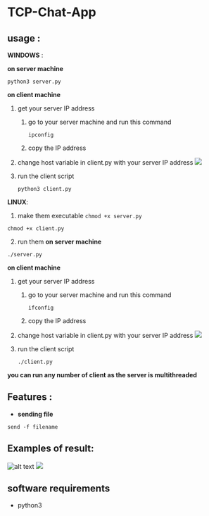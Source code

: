 # TCP-Chat-App


## usage :
**WINDOWS** :

**on server machine**

`python3 server.py`

**on client machine**

1. get your server IP address
    1. go to your server machine and run this command
    
        `ipconfig`
        
    2. copy the IP address
2. change host variable in client.py with your server IP address
        ![](https://i.imgur.com/IWnlM2O.png)
3. run the client script

      `python3 client.py`


**LINUX**:

1. make them executable
`chmod +x server.py`

`chmod +x client.py`

2. run them
**on server machine**

`./server.py`

**on client machine**

1. get your server IP address
    1. go to your server machine and run this command
    
        `ifconfig`
        
    2. copy the IP address
2. change host variable in client.py with your server IP address
        ![](https://i.imgur.com/IWnlM2O.png)
3. run the client script

      `./client.py`

**you can run any number of client as the server is multithreaded**


## Features :
- **sending file**

`send -f filename`


## Examples of result:

![alt text](https://i.imgur.com/35WxOwC.png)
![](https://i.imgur.com/hQeBqqh.jpg)

## software requirements
- python3


